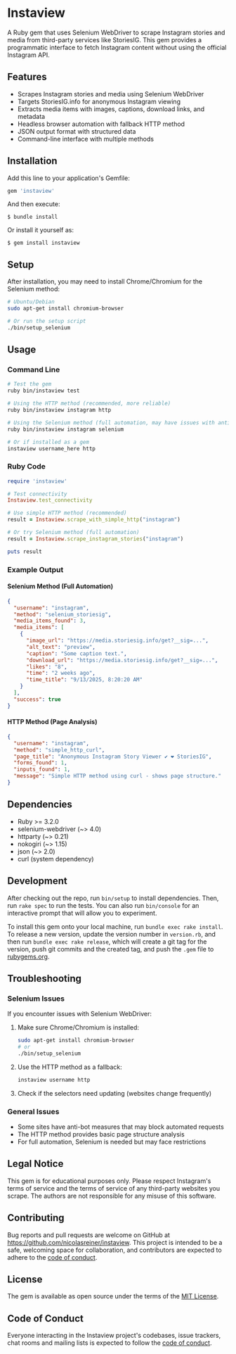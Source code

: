 # Instaview

A Ruby gem that uses Selenium WebDriver to scrape Instagram stories and media from third-party services like StoriesIG. This gem provides a programmatic interface to fetch Instagram content without using the official Instagram API.

## Features

- Scrapes Instagram stories and media using Selenium WebDriver
- Targets StoriesIG.info for anonymous Instagram viewing
- Extracts media items with images, captions, download links, and metadata
- Headless browser automation with fallback HTTP method
- JSON output format with structured data
- Command-line interface with multiple methods

## Installation

Add this line to your application's Gemfile:

```ruby
gem 'instaview'
```

And then execute:

    $ bundle install

Or install it yourself as:

    $ gem install instaview

## Setup

After installation, you may need to install Chrome/Chromium for the Selenium method:

```bash
# Ubuntu/Debian
sudo apt-get install chromium-browser

# Or run the setup script
./bin/setup_selenium
```

## Usage

### Command Line

```bash
# Test the gem
ruby bin/instaview test

# Using the HTTP method (recommended, more reliable)
ruby bin/instaview instagram http

# Using the Selenium method (full automation, may have issues with anti-bot measures)
ruby bin/instaview instagram selenium

# Or if installed as a gem
instaview username_here http
```

### Ruby Code

```ruby
require 'instaview'

# Test connectivity
Instaview.test_connectivity

# Use simple HTTP method (recommended)
result = Instaview.scrape_with_simple_http("instagram")

# Or try Selenium method (full automation)
result = Instaview.scrape_instagram_stories("instagram")

puts result
```

### Example Output

#### Selenium Method (Full Automation)
```json
{
  "username": "instagram",
  "method": "selenium_storiesig",
  "media_items_found": 3,
  "media_items": [
    {
      "image_url": "https://media.storiesig.info/get?__sig=...",
      "alt_text": "preview",
      "caption": "Some caption text.",
      "download_url": "https://media.storiesig.info/get?__sig=...",
      "likes": "8",
      "time": "2 weeks ago",
      "time_title": "9/13/2025, 8:20:20 AM"
    }
  ],
  "success": true
}
```

#### HTTP Method (Page Analysis)
```json
{
  "username": "instagram",
  "method": "simple_http_curl",
  "page_title": "Anonymous Instagram Story Viewer ✔️ ❤️ StoriesIG",
  "forms_found": 1,
  "inputs_found": 1,
  "message": "Simple HTTP method using curl - shows page structure."
}
```

## Dependencies

- Ruby >= 3.2.0
- selenium-webdriver (~> 4.0)
- httparty (~> 0.21)
- nokogiri (~> 1.15)
- json (~> 2.0)
- curl (system dependency)

## Development

After checking out the repo, run `bin/setup` to install dependencies. Then, run `rake spec` to run the tests. You can also run `bin/console` for an interactive prompt that will allow you to experiment.

To install this gem onto your local machine, run `bundle exec rake install`. To release a new version, update the version number in `version.rb`, and then run `bundle exec rake release`, which will create a git tag for the version, push git commits and the created tag, and push the `.gem` file to [rubygems.org](https://rubygems.org).

## Troubleshooting

### Selenium Issues

If you encounter issues with Selenium WebDriver:

1. Make sure Chrome/Chromium is installed:
   ```bash
   sudo apt-get install chromium-browser
   # or
   ./bin/setup_selenium
   ```

2. Use the HTTP method as a fallback:
   ```bash
   instaview username http
   ```

3. Check if the selectors need updating (websites change frequently)

### General Issues

- Some sites have anti-bot measures that may block automated requests
- The HTTP method provides basic page structure analysis
- For full automation, Selenium is needed but may face restrictions

## Legal Notice

This gem is for educational purposes only. Please respect Instagram's terms of service and the terms of service of any third-party websites you scrape. The authors are not responsible for any misuse of this software.

## Contributing

Bug reports and pull requests are welcome on GitHub at https://github.com/nicolasreiner/instaview. This project is intended to be a safe, welcoming space for collaboration, and contributors are expected to adhere to the [code of conduct](https://github.com/nicolasreiner/instaview/blob/master/CODE_OF_CONDUCT.md).

## License

The gem is available as open source under the terms of the [MIT License](https://opensource.org/licenses/MIT).

## Code of Conduct

Everyone interacting in the Instaview project's codebases, issue trackers, chat rooms and mailing lists is expected to follow the [code of conduct](https://github.com/nicolasreiner/instaview/blob/master/CODE_OF_CONDUCT.md).